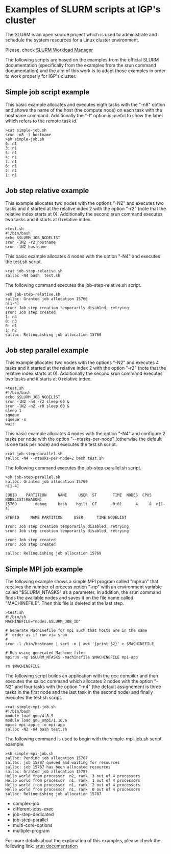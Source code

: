 # Examples of SLURM scripts at IGP's cluster

The SLURM is an open source project which is used to administrate and schedule the system resources for a Linux cluster environment. 

Please, check [SLURM Workload Manager](https://slurm.schedmd.com/ "SLURM Official Webpage")
 
The following scripts are based on the examples from the official SLURM documentation (specifically from the examples from the srun command documentation) and the aim of this
 work is to adapt those examples in order to work properly for IGP's cluster.

## Simple job script example
This basic example allocates and executes eigth tasks with the "-n8" option and shows the name of the host (the compute node) on each task with the hostname command. Additionally the "-l" option is useful to show the label which refers to the remote task id.
```
>cat simple-job.sh
srun -n8 -l hostname
>sh simple-job.sh
0: n1
3: n1
5: n1
4: n1
7: n1
6: n1
2: n1
1: n1
```

## Job step relative example
This example allocates two nodes with the options "-N2" and executes two tasks and it started at the relative index 2 with the option "-r2" (note that the relative index starts at 0).
Additionally the second srun command executes two tasks and it starts at 0 relative index.
```
>test.sh 
#!/bin/bash
echo $SLURM_JOB_NODELIST
srun -lN2 -r2 hostname
srun -lN2 hostname
```
This basic example allocates 4 nodes with the option "-N4" and executes the test.sh script.
```
>cat job-step-relative.sh
salloc -N4 bash  test.sh
```
The following command executes the job-step-relative.sh script.
```
>sh job-step-relative.sh 
salloc: Granted job allocation 15760
n[1-4]
srun: Job step creation temporarily disabled, retrying
srun: Job step created
1: n4
0: n3
0: n1
1: n2
salloc: Relinquishing job allocation 15760
```

## Job step parallel example
This example allocates two nodes with the options "-N2" and executes 4 tasks and it started at the relative index 2 with the option "-r2" (note that the relative index starts at 0).
Additionally the second srun command executes two tasks and it starts at 0 relative index.
```
>test.sh 
#!/bin/bash
echo $SLURM_JOB_NODELIST
srun -lN2 -n4 -r2 sleep 60 &
srun -lN2 -n2 -r0 sleep 60 &
sleep 1
squeue
squeue -s
wait
```
This basic example allocates 4 nodes with the option "-N4" and configure 2 tasks per node with the option "--ntasks-per-node" (otherwise the default is one task per node) and executes the test.sh script.
```
>cat job-step-parallel.sh
salloc -N4 --ntasks-per-node=2 bash test.sh
```
The following command executes the job-step-parallel.sh script.
```
>sh job-step-parallel.sh 
salloc: Granted job allocation 15769
n[1-4]

JOBID    PARTITION     NAME     USER  ST       TIME  NODES  CPUS  NODELIST(REASON)
15769        debug     bash    hgilt  CF       0:01      4     8  n[1-4]

STEPID     NAME PARTITION     USER      TIME NODELIST

srun: Job step creation temporarily disabled, retrying
srun: Job step creation temporarily disabled, retrying

srun: Job step created
srun: Job step created

salloc: Relinquishing job allocation 15769
```

## Simple MPI job example
The following example shows a simple MPI program called "mpirun" that receives the number of process option "-np" with an environment variable called "$SLURM_NTASKS" as a parameter. In addition, the srun command finds the available nodes and saves it on the file name called "MACHINEFILE". Then this file is deleted at the last step.
```
>test.sh 
#!/bin/sh
MACHINEFILE="nodes.$SLURM_JOB_ID"

# Generate Machinefile for mpi such that hosts are in the same
#  order as if run via srun
#
srun -l /bin/hostname | sort -n | awk '{print $2}' > $MACHINEFILE

# Run using generated Machine file:
mpirun -np $SLURM_NTASKS -machinefile $MACHINEFILE mpi-app

rm $MACHINEFILE
```
The following script builds an application with the gcc compiler and then executes the salloc command which allocates 2 nodes with the option "-N2" and four tasks with the option "-n4" (the default assignement is three tasks in the first node and the last task in the second node) and finally executes the test.sh script.
```
>cat simple-mpi-job.sh
#!/bin/bash
module load gnu/4.8.5
module load gnu_ompi/1.10.6
mpicc mpi-app.c -o mpi-app
salloc -N2 -n4 bash test.sh
```
The following command is used to begin with the simple-mpi-job.sh script example.
```
>sh simple-mpi-job.sh
salloc: Pending job allocation 15787
salloc: job 15787 queued and waiting for resources
salloc: job 15787 has been allocated resources
salloc: Granted job allocation 15787
Hello world from processor  n2, rank  3 out of 4 processors
Hello world from processor  n1, rank  1 out of 4 processors
Hello world from processor  n1, rank  2 out of 4 processors
Hello world from processor  n1, rank  0 out of 4 processors
salloc: Relinquishing job allocation 15787
```
- complex-job
- different-jobs-exec
- job-step-dedicated
- job-step-parallel
- multi-core-options
- multiple-program

For more details about the explanation of this examples, please check the following link:
[srun documentation](https://slurm.schedmd.com/srun.html "srun command")
